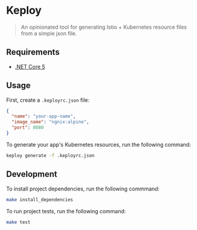 # Keploy
> An opinionated tool for generating Istio + Kubernetes resource files from a simple json file.

## Requirements

- [.NET Core 5](https://dotnet.microsoft.com/download/dotnet)

## Usage

First, create a `.keployrc.json` file:
```json
{
  "name": "your-app-name",
  "image_name": "ngnix:alpine",
  "port": 8080
}
```

To generate your app's Kubernetes resources, run the following command:
```bash
keploy generate -f .keployrc.json 
```

## Development

To install project dependencies, run the following commmand:
```bash
make install_dependencies
```

To run project tests, run the following command:
```bash
make test
```
